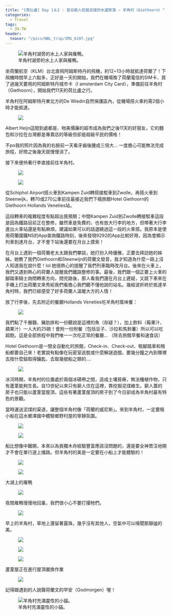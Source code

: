 ```yaml
---
title: "[荷比盧] Day 1＆2 : 昔日窮人挖掘泥煤的水邊聚落 — 羊角村（Giethoorn）"
categories:
  - Travel
tags:
  - ZH-TW
header:
  teaser: "/pics/NBL_trip/IMG_6197.jpg"
---
```


<figure style="width: 600px" class="align-center">
<img src="/pics/NBL_trip/IMG_6197.jpg" alt="羊角村湖旁的水上人家與雁鴨。">
<figcaption>羊角村湖旁的水上人家與雁鴨。</figcaption>
</figure>

坐荷蘭航空（KLM）台北直飛阿姆斯特丹的飛機，約12~13小時就抵達荷蘭了！下飛機時間早上六點多，正好是一天的開始，我們在機場換了荷蘭電信的SIM卡、買了過幾天要用的阿姆斯特丹城市卡（I amsterdam City Card），準備前往羊角村（Giethoorn），開始我們11天的荷比盧之行。


羊角村在阿姆斯特丹東北方的De Wiedin自然保護區內，從機場搭火車約需2個小時才能抵達。

<figure style="width: 600px" class="align-center">
<img src="/pics/NBL_trip/IMG_6180.jpg">
</figure>

Albert Heijn這間到處都是、物美價廉的超市成為我們之後11天的好朋友，它的麵包和沙拉在台灣都是專賣店的等級但卻是超級平民的價格！

不po我的照片因為我的右臉前一天看牙齒後腫成三倍大… 一度擔心可能無法完成旅程，好險之後幾天就慢慢消了。

接下來便拎著行李直接前往羊角村。

<figure style="width: 600px" class="align-center">
<img src="/pics/NBL_trip/IMG_6181.jpg">
</figure>
<figure style="width: 400px" class="align-center">
<img src="/pics/NBL_trip/IMG_6182.jpg">
</figure>

從Schiphol Airport搭火車到Kampen Zuid轉搭接駁車到Zwolle，再搭火車到Steenwijk，轉70或270公車前往最接近我們下榻旅館Hotel Giethoorn的Giethoorn Hollands Veneties站。

這段轉車的複雜程度有點超出我預期；中間Kampen Zuid到Zwolle轉接駁車這段是因為鐵路目前正在整修，雖然車是免費的，也有放大行李的地方，但帶著大行李進出火車站還是有點麻煩，建議如果可以的話選繞過這一段的火車搭。我原本是使用荷蘭國鐵NS的App查詢鐵路時刻，後來發現9292的App比較好用，因為會顯示列車到達月台，才不會下站後還要在月台上摸索！

在月台上遇到一個荷蘭老太太跟我們攀談，她打扮入時優雅，正要去拜訪她的姊姊。她教了我們Giethoorn和Steenwijn的荷蘭文發音，我才知道為什麼一路上沒人知道我在說什麼！lol 她很熱心的提醒了我們列車臨時改月台。後來在火車上，我們又遇到熱心的荷蘭人提醒我們鐵路整修的事。最後，我們跟一個正要上火車的腳踏車騎士詢問轉車方向，問完路後，那人看我們還在月台上遲疑，又跳下車來在手機上打出荷蘭文來秀給我們看擔心我們聽不懂他說的站名。幾經波折終於抵達羊角村時，我們已經感受了好多荷蘭人溫暖大方的人情！



放了行李後，先去附近的餐廳Hollands Veneties吃羊角村風味餐：
<figure style="width: 600px" class="align-center">
<img src="/pics/NBL_trip/2019715_190727_0008.jpg">
</figure>

我們點了千層麵、豬肋排和一份聽說是這裡的魚（存疑？），加上飲料（莓果汁、蘋果汁）一人大約25歐！會附一份附餐（包括豆子、沙拉和馬鈴薯）所以可以吃超飽。這是全部旅程中我們唯一一次吃正常的餐廳… （除去旅館早餐和速食店）



Hotel Giethoorn是一間全自動化的旅館，Check-in、Check-out、租腳踏車和租船都要自己來！老實說有點像在玩密室逃脫或什麼解謎遊戲，要幾分鐘之內到哪裡去按什麼鈕取得鑰匙、去取幾號船之類的….
<figure style="width: 600px" class="align-center">
<img src="/pics/NBL_trip/IMG_6203.jpg">
</figure>

冰河時期，羊角村的位置處於兩個冰磧帶之間，造成土壤貧瘠，無法種植作物，只有蘆葦能夠生長。自13世紀以來只有窮人住在這裡，靠挖掘泥煤維生。窮人蓋的房子也只能以蘆葦當屋頂，這些有著蘆葦屋頂的房子到了今日卻成為羊角村最有特色的景觀。

當時運送泥煤的渠道，讓整個羊角村像「荷蘭的威尼斯」。來到羊角村，一定要租小船在這水鄉澤國中體驗鄉野村屋的寧靜氛圍。
<figure style="width: 600px" class="align-center">
<img src="/pics/NBL_trip/2019715_190727_0014.jpg">
</figure>
<figure style="width: 400px" class="align-center">
<img src="/pics/NBL_trip/2019715_190727_0010.jpg">
</figure>

船比想像中難開，本來以為我獨木舟經驗豐富應該沒問題的，還是要全神貫注地開才不會在單行道上擋路。但羊角村的美是一定要在小船上才能體驗的！
<figure style="width: 600px" class="align-center">
<img src="/pics/NBL_trip/IMG_6191.jpg">
</figure>
<figure style="width: 600px" class="align-center">
<img src="/pics/NBL_trip/IMG_6186.jpg">
</figure>

大湖上的雁鴨
<figure style="width: 600px" class="align-center">
<img src="/pics/NBL_trip/IMG_6196.jpg">
</figure>

夜間雁鴨慢慢地回巢，我們很小心不要打擾牠們。
<figure style="width: 600px" class="align-center">
<img src="/pics/NBL_trip/2019715_190727_0035.jpg">
</figure>

早上的羊角村，草地上還留著露珠，幾乎沒有其他人，空氣中可以嗅聞那靜謐的美。
<figure style="width: 600px" class="align-center">
<img src="/pics/NBL_trip/2019715_190727_0063.jpg">
</figure>
<figure style="width: 600px" class="align-center">
<img src="/pics/NBL_trip/2019715_190727_0064.jpg">
</figure>
<figure style="width: 600px" class="align-center">
<img src="/pics/NBL_trip/IMG_6209.jpg">
</figure>

蘆葦屋正在進行屋頂置換作業
<figure style="width: 600px" class="align-center">
<img src="/pics/NBL_trip/IMG_6198.jpg">
</figure>


記得跟遇到的人說聲荷蘭文的早安（Godmorgen）喔！
<figure style="width: 400px" class="align-center">
<img src="/pics/NBL_trip/206656.jpg" alt="羊角村充滿靈性的小貓。">
<figcaption>羊角村充滿靈性的小貓。</figcaption>
</figure>
